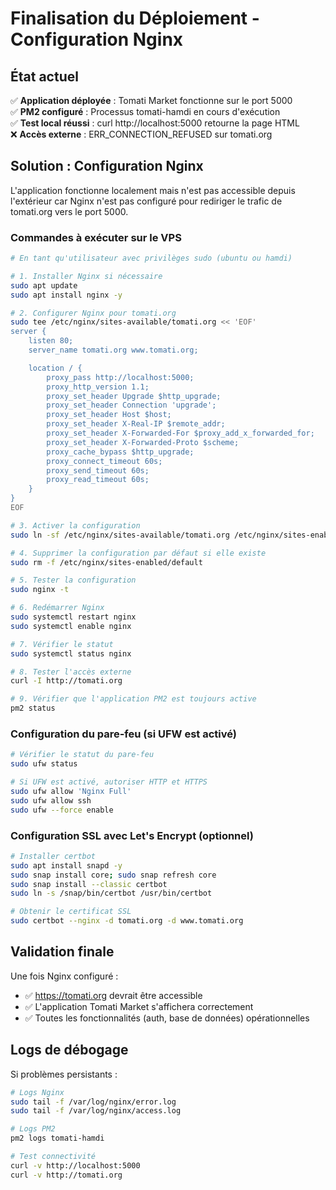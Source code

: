 # Finalisation du Déploiement - Configuration Nginx

## État actuel
✅ **Application déployée** : Tomati Market fonctionne sur le port 5000  
✅ **PM2 configuré** : Processus tomati-hamdi en cours d'exécution  
✅ **Test local réussi** : curl http://localhost:5000 retourne la page HTML  
❌ **Accès externe** : ERR_CONNECTION_REFUSED sur tomati.org  

## Solution : Configuration Nginx

L'application fonctionne localement mais n'est pas accessible depuis l'extérieur car Nginx n'est pas configuré pour rediriger le trafic de tomati.org vers le port 5000.

### Commandes à exécuter sur le VPS

```bash
# En tant qu'utilisateur avec privilèges sudo (ubuntu ou hamdi)

# 1. Installer Nginx si nécessaire
sudo apt update
sudo apt install nginx -y

# 2. Configurer Nginx pour tomati.org
sudo tee /etc/nginx/sites-available/tomati.org << 'EOF'
server {
    listen 80;
    server_name tomati.org www.tomati.org;

    location / {
        proxy_pass http://localhost:5000;
        proxy_http_version 1.1;
        proxy_set_header Upgrade $http_upgrade;
        proxy_set_header Connection 'upgrade';
        proxy_set_header Host $host;
        proxy_set_header X-Real-IP $remote_addr;
        proxy_set_header X-Forwarded-For $proxy_add_x_forwarded_for;
        proxy_set_header X-Forwarded-Proto $scheme;
        proxy_cache_bypass $http_upgrade;
        proxy_connect_timeout 60s;
        proxy_send_timeout 60s;
        proxy_read_timeout 60s;
    }
}
EOF

# 3. Activer la configuration
sudo ln -sf /etc/nginx/sites-available/tomati.org /etc/nginx/sites-enabled/

# 4. Supprimer la configuration par défaut si elle existe
sudo rm -f /etc/nginx/sites-enabled/default

# 5. Tester la configuration
sudo nginx -t

# 6. Redémarrer Nginx
sudo systemctl restart nginx
sudo systemctl enable nginx

# 7. Vérifier le statut
sudo systemctl status nginx

# 8. Tester l'accès externe
curl -I http://tomati.org

# 9. Vérifier que l'application PM2 est toujours active
pm2 status
```

### Configuration du pare-feu (si UFW est activé)

```bash
# Vérifier le statut du pare-feu
sudo ufw status

# Si UFW est activé, autoriser HTTP et HTTPS
sudo ufw allow 'Nginx Full'
sudo ufw allow ssh
sudo ufw --force enable
```

### Configuration SSL avec Let's Encrypt (optionnel)

```bash
# Installer certbot
sudo apt install snapd -y
sudo snap install core; sudo snap refresh core
sudo snap install --classic certbot
sudo ln -s /snap/bin/certbot /usr/bin/certbot

# Obtenir le certificat SSL
sudo certbot --nginx -d tomati.org -d www.tomati.org
```

## Validation finale

Une fois Nginx configuré :
- ✅ https://tomati.org devrait être accessible
- ✅ L'application Tomati Market s'affichera correctement
- ✅ Toutes les fonctionnalités (auth, base de données) opérationnelles

## Logs de débogage

Si problèmes persistants :
```bash
# Logs Nginx
sudo tail -f /var/log/nginx/error.log
sudo tail -f /var/log/nginx/access.log

# Logs PM2
pm2 logs tomati-hamdi

# Test connectivité
curl -v http://localhost:5000
curl -v http://tomati.org
```